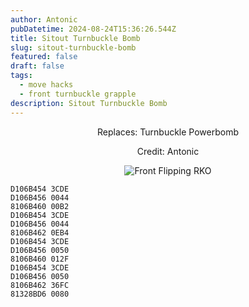 ```yaml
---
author: Antonic
pubDatetime: 2024-08-24T15:36:26.544Z
title: Sitout Turnbuckle Bomb
slug: sitout-turnbuckle-bomb
featured: false
draft: false
tags:
  - move hacks
  - front turnbuckle grapple
description: Sitout Turnbuckle Bomb
---
```

<center>
Replaces: Turnbuckle Powerbomb <p>
Credit: Antonic

![Front Flipping RKO](/assets/sitout-turnbuckle-bomb.gif)
</center>

```text
D106B454 3CDE
D106B456 0044
8106B460 00B2
D106B454 3CDE
D106B456 0044
8106B462 0EB4
D106B454 3CDE
D106B456 0050
8106B460 012F
D106B454 3CDE
D106B456 0050
8106B462 36FC
81328BD6 0080
```
